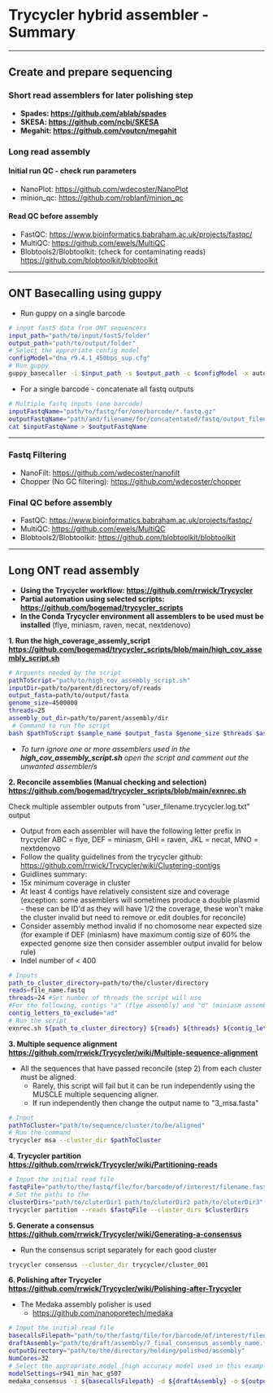 # Trycycler hybrid assembler - Summary

***

## Create and prepare sequencing

### Short read assemblers for later polishing step

- **Spades: <https://github.com/ablab/spades>**
- **SKESA: <https://github.com/ncbi/SKESA>**
- **Megahit: <https://github.com/voutcn/megahit>**

### Long read assembly

#### Initial run QC - check run parameters

- NanoPlot: <https://github.com/wdecoster/NanoPlot>
- minion_qc: <https://github.com/roblanf/minion_qc>

#### Read QC before assembly

- FastQC: <https://www.bioinformatics.babraham.ac.uk/projects/fastqc/>
- MultiQC: <https://github.com/ewels/MultiQC>
- Blobtools2/Blobtoolkit: (check for contaminating reads) <https://github.com/blobtoolkit/blobtoolkit>

***

## ONT Basecalling using guppy

- Run guppy on a single barcode

```bash
# input fast5 data from ONT sequencers
input_path="path/to/input/fast5/folder"
output_path="path/to/output/folder"
# Select the approriate config model
configModel="dna_r9.4.1_450bps_sup.cfg"
# Run guppy
guppy_basecaller -i $input_path -s $output_path -c $configModel -x auto -r --trim_adapters --compress_fastq; done
```

- For a single barcode - concatenate all fastq outputs

```bash
# Multiple fastq inputs (one barcode)
inputFastqName="path/to/fastq/for/one/barcode/*.fastq.gz"
outputFastqName="path/and/filename/for/concatentated/fastq/output_filename.gastq.gz"
cat $inputFastqName > $outputFastqName
```

***

### Fastq Filtering

- NanoFilt: <https://github.com/wdecoster/nanofilt>
- Chopper (No GC filtering): <https://github.com/wdecoster/chopper>

### Final QC before assembly

- FastQC: <https://www.bioinformatics.babraham.ac.uk/projects/fastqc/>
- MultiQC: <https://github.com/ewels/MultiQC>
- Blobtools2/Blobtoolkit: <https://github.com/blobtoolkit/blobtoolkit>

***

## Long ONT read assembly

- **Using the Trycycler workflow: <https://github.com/rrwick/Trycycler>**
- **Partial automation using selected scripts: <https://github.com/bogemad/trycycler_scripts>**
- **In the Conda Trycycler environment all assemblers to be used must be installed**
(flye, miniasm, raven, necat, nextdenovo)

**1. Run the high_coverage_assemly_script
<https://github.com/bogemad/trycycler_scripts/blob/main/high_cov_assembly_script.sh>**

```bash
# Arguents needed by the script
pathToScript="path/to/high_cov_assembly_script.sh"
inputDir=path/to/parent/directory/of/reads
output_fasta=path/to/output/fasta
genome_size=4500000
threads=25
assembly_out_dir=path/to/parent/assembly/dir
 # Command to run the script
bash $pathToScript $sample_name $output_fasta $genome_size $threads $assembly_out_dir
```

- *To turn ignore one or more assemblers used in the **high_cov_assembly_script.sh** open the script and comment out the unwanted assembler/s*

**2. Reconcile assemblies (Manual checking and selection)
<https://github.com/bogemad/trycycler_scripts/blob/main/exnrec.sh>**

Check multiple assembler outputs from "user_filename.trycycler.log.txt" output

- Output from each assembler will have the following letter prefix in trycycler ABC = flye, DEF = miniasm, GHI = raven, JKL = necat, MNO = nextdenovo
- Follow the quality guidelines from the trycycler github:
<https://github.com/rrwick/Trycycler/wiki/Clustering-contigs>
- Guidlines summary:
- 15x minimum coverage in cluster
- At least 4 contigs have relatively consistent size and coverage (exception: some assemblers will sometimes produce a double plasmid - these can be ID'd as they will have 1/2 the coverage, these won't make the cluster invalid but need to remove or edit doubles for reconcile)
- Consider assembly method invalid if no chomosome near expected size (for example if DEF (miniasm) have maximum contig size of 60% the expected genome size then consider assembler output invalid for below rule)
- Indel number of < 400

```bash
# Inputs
path_to_cluster_directory=path/to/the/cluster/directory
reads=file_name.fastq
threads=24 #Set number of threads the script will use
#For the following, contigs "a" (flye assembly) and "d" (miniasm assembly) will be moved to another directory and ignored
contig_letters_to_exclude="ad"
# Run the script
exnrec.sh ${path_to_cluster_directory} ${reads} ${threads} ${contig_letters_to_exclude}
```

**3. Multiple sequence alignment
<https://github.com/rrwick/Trycycler/wiki/Multiple-sequence-alignment>**

- All the sequences that have passed reconcile (step 2) from each cluster must be aligned.
  - Rarely, this script will fail but it can be run independently using the MUSCLE multiple sequencing aligner.
  - If run independently then change the output name to "3_msa.fasta"

```bash
# Input
pathToCluster="path/to/sequence/cluster/to/be/aligned"
# Run the command
trycycler msa --cluster_dir $pathToCluster
```

**4. Trycycler partition
<https://github.com/rrwick/Trycycler/wiki/Partitioning-reads>**

```bash
# Input the initial read file
fastqFile="path/to/the/fastq/file/for/barcode/of/interest/filename.fastq.gz"
# Set the paths to the 
clusterDirs="path/to/cluterDir1 path/to/cluterDir2 path/to/cluterDir3"
trycycler partition --reads $fastqFile --cluster_dirs $clusterDirs
```

**5. Generate a consensus
<https://github.com/rrwick/Trycycler/wiki/Generating-a-consensus>**

- Run the consensus script separately for each good cluster

```bash
trycycler consensus --cluster_dir trycycler/cluster_001
```

**6. Polishing after Trycycler
<https://github.com/rrwick/Trycycler/wiki/Polishing-after-Trycycler>**

- The Medaka assembly polisher is used
  - <https://github.com/nanoporetech/medaka>

```bash
# Input the initial read file
basecallsFilepath="path/to/the/fastq/file/for/barcode/of/interest/filename.fastq.gz"
draftAssembly="path/to/draft/assembly/7_final_consensus_assembly_name.fasta"
outputDirectory="path/to/the/directory/holding/polished/assembly"
NumCores=32
# Select the appropriate model (high accuracy model used in this example)
modelSettings=r941_min_hac_g507
medaka_consensus -i ${basecallsFilepath} -d ${draftAssembly} -o ${outputDirectory} -t ${NumCores} -m ${modelSettings}
```

